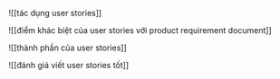 ![[tác dụng user stories]]

![[điểm khác biệt của user stories với product requirement document]]

![[thành phần của user stories]]

![[đánh giá viết user stories tốt]]